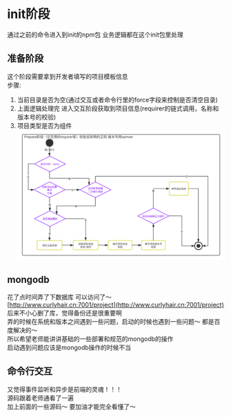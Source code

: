 # init阶段  
通过之前的命令进入到init的npm包 业务逻辑都在这个init包里处理  
## 准备阶段  
这个阶段需要拿到开发者填写的项目模板信息  
步骤:  
1. 当前目录是否为空(通过交互或者命令行里的force字段来控制是否清空目录)  
2. 上面逻辑处理完 进入交互阶段获取到项目信息(requirer的链式调用，名称和版本号的校验)  
3. 项目类型是否为组件  
![准备阶段](./images/week5-1.png "准备阶段")  

## mongodb  
花了点时间弄了下数据库 可以访问了～  
[http://www.curlyhair.cn:7001/project](http://www.curlyhair.cn:7001/project)  
后来不小心删了库，觉得备份还是很重要啊  
弄的时候在系统和版本之间遇到一些问题，启动的时候也遇到一些问题～ 都是百度解决的～  
所以希望老师能讲讲基础的一些部署和规范的mongodb的操作  
启动遇到问题应该是mongodb操作的时候不当  

## 命令行交互  
又觉得事件监听和异步是前端的灵魂！！！  
源码跟着老师通看了一遍  
加上前面的一些源码～ 要加油才能完全看懂了～  
  